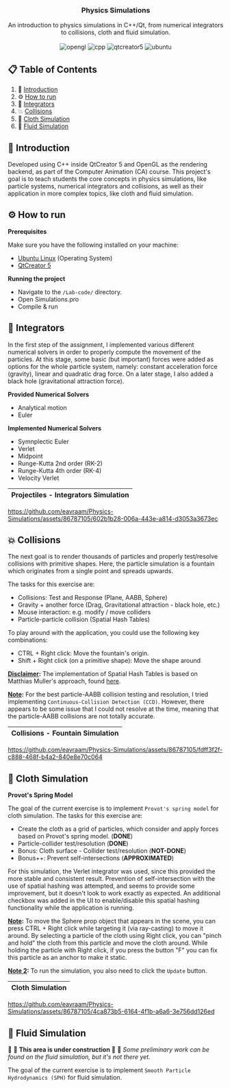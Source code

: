 <div align="center">

  <h3 align="center">Physics Simulations</h3>

  <div align="center">
    An introduction to physics simulations in C++/Qt, from numerical integrators to collisions, cloth and fluid simulation.
  </div>
  
  <br />

  <div>
    <img src="https://img.shields.io/badge/OpenGL-black?style=flat" alt="opengl" />
    <img src="https://img.shields.io/badge/C%2B%2B-blue?style=flat" alt="cpp" />
    <img src="https://img.shields.io/badge/QtCreator%205-green?style=flat" alt="qtcreator5" />
    <img src="https://img.shields.io/badge/Ubuntu-orange?style=flat" alt="ubuntu" />
  </div>
</div>



## 📋 <a name="table">Table of Contents</a>
1. 🤖 [Introduction](#introduction)
2. ⚙️  [How to run](#how-to-run)
3. 📐 [Integrators](#integrators)
4. 💥 [Collisions](#collisions)
5. 👗 [Cloth Simulation](#cloth) 
6. 🌊 [Fluid Simulation](#fluid)


## <a name="introduction">🤖 Introduction</a>
Developed using C++ inside QtCreator 5 and OpenGL as the rendering backend, as part of the Computer Animation (CA) course. This project's goal is to teach students the core concepts in physics simulations, like particle systems, numerical integrators and collisions, as well as their application in more complex topics, like cloth and fluid simulation.


## <a name="how-to-run">⚙️ How to run</a>

**Prerequisites**

Make sure you have the following installed on your machine:
- [Ubuntu Linux](https://ubuntu.com/) (Operating System)
- [QtCreator 5](https://doc.qt.io/qt-5/gettingstarted.html)

**Running the project**
- Navigate to the `/Lab-code/` directory.
- Open Simulations.pro
- Compile & run


## <a name="integrators">📐 Integrators</a>

In the first step of the assignment, I implemented various different numerical solvers in order to properly compute the movement of the particles. At this stage, some basic (but important) forces were added as options for the whole particle system, namely: constant acceleration force (gravity), linear and quadratic drag force. On a later stage, I also added a black hole (gravitational attraction force).

**Provided Numerical Solvers**

- Analytical motion
- Euler

**Implemented Numerical Solvers**

- Symnplectic Euler
- Verlet
- Midpoint
- Runge-Kutta 2nd order (RK-2)
- Runge-Kutta 4th order (RK-4)
- Velocity Verlet

Projectiles - Integrators Simulation|
:-------------------------:|

https://github.com/eavraam/Physics-Simulations/assets/86787105/602b1b28-006a-443e-a814-d3053a3673ec


## <a name="collisions">💥 Collisions</a>

The next goal is to render thousands of particles and properly test/resolve collisions
with primitive shapes. Here, the particle simulation is a fountain which originates from a single point
and spreads upwards.

The tasks for this exercise are:

- Collisions: Test and Response (Plane, AABB, Sphere)
- Gravity + another force (Drag, Gravitational attraction - black hole, etc.)
- Mouse interaction: e.g. modify / move colliders
- Particle-particle collision (Spatial Hash Tables)

To play around with the application, you could use the following key combinations:

- CTRL + Right click: Move the fountain's origin.
- Shift + Right click (on a primitive shape): Move the shape around

**<ins>Disclaimer</ins>:** The implementation of Spatial Hash Tables is based on Matthias Muller's approach, found [here](https://matthias-research.github.io/pages/tenMinutePhysics/15-selfCollision.pdf).

**<ins>Note</ins>:** For the best particle-AABB collision testing and resolution, I tried implementing `Continuous-Collision Detection (CCD)`. However, there appears to be some issue that I could not resolve at the time, meaning that the particle-AABB collisions are not totally accurate.

Collisions - Fountain Simulation|
:-------------------------:|

https://github.com/eavraam/Physics-Simulations/assets/86787105/fdff3f2f-c888-468f-b4a2-840e8e70c064




## <a name="cloth">👗 Cloth Simulation</a>

**Provot's Spring Model**

The goal of the current exercise is to implement `Provot's spring model` for cloth simulation. The tasks for this exercise are:

- Create the cloth as a grid of particles, which consider and apply forces based on Provot's spring
model. (**DONE**)
- Particle-collider test/resolution (**DONE**)
- Bonus: Cloth surface - Collider test/resolution (**NOT-DONE**)
- Bonus++: Prevent self-intersections (**APPROXIMATED**)

For this simulation, the Verlet integrator was used, since this provided the more stable and consistent result. Prevention of self-intersection with the use of spatial hashing was attempted, and seems to
provide some improvement, but it doesn't look to work exactly as expected. An additional checkbox
was added in the UI to enable/disable this spatial hashing functionality while the application is
running.

**<ins>Note</ins>:** To move the Sphere prop object that appears in the scene, you can press CTRL + Right click
while targeting it (via ray-casting) to move it around. By selecting a particle of the cloth using
Right click, you can "pinch and hold" the cloth from this particle and move the cloth around. While
holding the particle with Right click, if you press the button "F" you can fix this particle as an anchor
to make it static.

**<ins>Note 2</ins>:** To run the simulation, you also need to click the `Update` button.

Cloth Simulation|
:-------------------------:|

https://github.com/eavraam/Physics-Simulations/assets/86787105/4ca873b5-6164-4f1b-a6a6-3e756dd126ed


## <a name="fluid">🌊 Fluid Simulation</a>

👷 🔨 **This area is under construction** 🔨 👷
*Some preliminary work can be found on the fluid simulation, but it's not there yet.*

The goal of the current exercise is to implement `Smooth Particle Hydrodynamics (SPH)` for fluid simulation.

